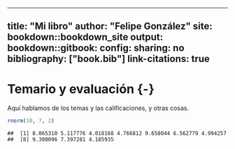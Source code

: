 
---
title: "Mi libro"
author: "Felipe González"
site: bookdown::bookdown_site
output:
  bookdown::gitbook: 
    config:
      sharing: no
bibliography: ["book.bib"]
link-citations: true
---

# Temario y evaluación {-}

Aquí hablamos de los temas y las calificaciones, y otras cosas.


```r
rnorm(10, 7, 2)
```

```
##  [1] 8.065310 5.117776 4.018168 4.766812 9.658044 6.562779 4.994257
##  [8] 9.300096 7.397281 4.185935
```




